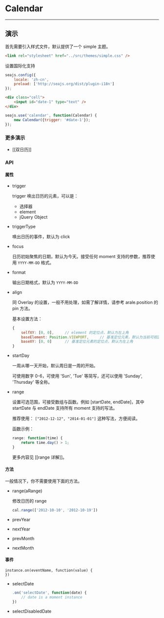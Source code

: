 # Calendar

-------------


## 演示


首先需要引入样式文件，默认提供了一个 simple 主题。

````html
<link rel="stylesheet" href="../src/themes/simple.css" />
````

设置国际化支持

````javascript
seajs.config({
    locale: 'zh-cn',
    preload: ['http://seajs.org/dist/plugin-i18n']
});
````

````html
<div class="cell">
    <input id="date-1" type="text" />
</div>
````

````javascript
seajs.use('calendar', function(Calendar) {
    new Calendar({trigger: '#date-1'});
});
````

### 更多演示

- [[双日历]]


### API


#### 属性

- trigger

    trigger 唤出日历的元素，可以是：

    - 选择器
    - element
    - jQuery Object

- triggerType

    唤出日历的事件，默认为 click

- focus

    日历初始聚焦的日期，默认为今天。接受任何 moment 支持的参数，推荐使用 ``YYYY-MM-DD`` 格式。

- format

    输出日期格式，默认为 ``YYYY-MM-DD``

- align

    同 Overlay 的设置，一般不用处理，如需了解详情，请参考 arale.position 的 pin 方法。

    基本设置方法：

    ```javascript
    {
        selfXY: [0, 0],     // element 的定位点，默认为左上角
        baseElement: Position.VIEWPORT,     // 基准定位元素，默认为当前可视区域
        baseXY: [0, 0]      // 基准定位元素的定位点，默认为左上角
    }
    ```

- startDay

    一周从哪一天开始，默认周日是一周的开始。

    可使用数字 0-6，可使用 'Sun', 'Tue' 等简写，还可以使用 'Sunday', 'Thursday' 等全称。

- range

    设置可选范围，可接受数组与函数。例如 [startDate, endDate]，其中 startDate 与 endDate 支持所有 moment 支持的写法。

    推荐使用： ``["2012-12-12", "2014-01-01"]`` 这种写法，方便阅读。

    函数示例：

    ```javascript
    range: function(time) {
        return time.day() > 1;
    }
    ```

    更多内容见 [[range 详解]]。 


#### 方法

一般情况下，你不需要使用下面的方法。

- range(aRange)

    修改日历的 range

    ```javascript
    cal.range(['2012-10-10', '2012-10-19'])
    ```

- prevYear

- nextYear

- prevMonth

- nextMonth


#### 事件


```
instance.on(eventName, function(value) {
})
```

- selectDate

    ```javascript
    .on('selectDate', function(date) {
        // date is a moment instance
    })
    ```

- selectDisabledDate

